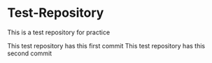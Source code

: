 # Test-Repository
This is a test repository for practice

This test repository has this first commit
This test repository has this second commit
